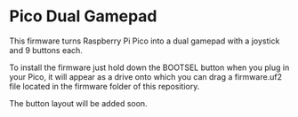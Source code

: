 # Pico Dual Gamepad

This firmware turns Raspberry Pi Pico into a dual gamepad with a joystick and 9 buttons each.

To install the firmware just hold down the BOOTSEL button when you plug in your Pico, it will appear as a drive onto which you can drag a firmware.uf2 file located in the firmware folder of this repositiory.

The button layout will be added soon.